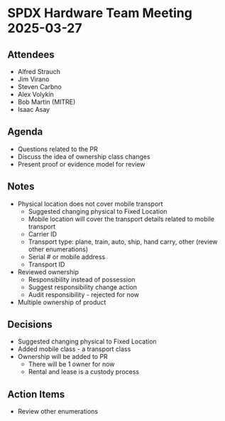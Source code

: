 # SPDX Hardware Team Meeting 2025-03-27

## Attendees

- Alfred Strauch
- Jim Virano
- Steven Carbno
- Alex Volykin
- Bob Martin (MITRE)
- Isaac Asay

## Agenda

- Questions related to the PR
- Discuss the idea of ownership class changes
- Present proof or evidence model for review

## Notes

- Physical location does not cover mobile transport
  - Suggested changing physical to Fixed Location
  - Mobile location will cover the transport details related to mobile transport
  - Carrier ID
  - Transport type: plane, train, auto, ship, hand carry, other (review other enumerations)
  - Serial # or mobile address
  - Transport ID
- Reviewed ownership
  - Responsibility instead of possession
  - Suggest responsibility change action
  - Audit responsibility - rejected for now
- Multiple ownership of product

## Decisions

- Suggested changing physical to Fixed Location
- Added mobile class - a transport class
- Ownership will be added to PR
  - There will be 1 owner for now
  - Rental and lease is a custody process

## Action Items

- Review other enumerations
